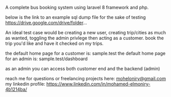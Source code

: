 
A complete bus booking system using laravel 8 framework and php.

below is the link to an example sql dump file for the sake of testing
https://drive.google.com/drive/folder...

An ideal test case would be creating a new user, creating trip/cities as much as wanted, toggling the admin privlege then acting as a customer. book the trip you'd like and have it checked on my trips.

the default home page for a customer is: sample.test
the default home page for an admin is: sample.test/dashboard

as an admin you can access both customer end and the backend (admin)

reach me for questions or freelancing projects here: moheloniry@gmail.com
my linkedin profile: https://www.linkedin.com/in/mohamed-elmoniry-4b1214ba/

